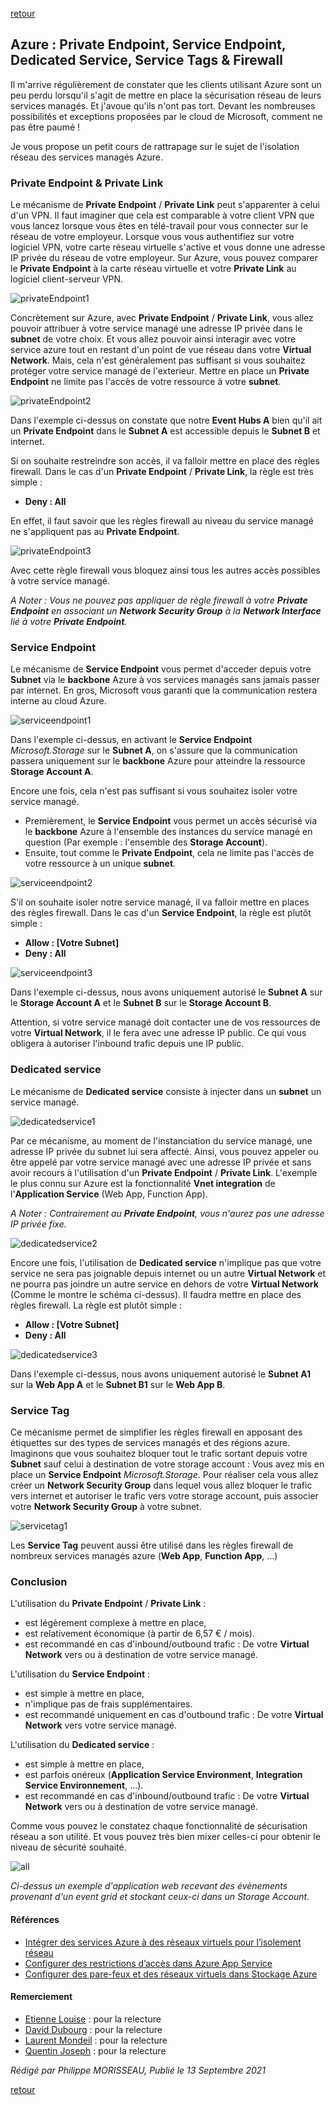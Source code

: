 [retour](../index.md)

## Azure : Private Endpoint, Service Endpoint, Dedicated Service, Service Tags & Firewall

Il m'arrive régulièrement de constater que les clients utilisant Azure sont un peu perdu lorsqu'il s'agit de mettre en place la sécurisation réseau de leurs services managés. Et j'avoue qu'ils n'ont pas tort. Devant les nombreuses possibilités et exceptions proposées par le cloud de Microsoft, comment ne pas être paumé !

Je vous propose un petit cours de rattrapage sur le sujet de l'isolation réseau des services managés Azure.

### Private Endpoint & Private Link

Le mécanisme de **Private Endpoint** / **Private Link** peut s'apparenter à celui d'un VPN.
Il faut imaginer que cela est comparable à votre client VPN que vous lancez lorsque vous êtes en télé-travail pour vous connecter sur le réseau de votre employeur. Lorsque vous vous authentifiez sur votre logiciel VPN, votre carte réseau virtuelle s'active et vous donne une adresse IP privée du réseau de votre employeur.
Sur Azure, vous pouvez comparer le **Private Endpoint** à la carte réseau virtuelle et votre **Private Link** au logiciel client-serveur VPN.

![privateEndpoint1](../img/azureClassroom.VnetEndpointFirewall1.svg)

Concrètement sur Azure, avec **Private Endpoint** / **Private Link**, vous allez pouvoir attribuer à votre service managé une adresse IP privée dans le **subnet** de votre choix. Et vous allez pouvoir ainsi interagir avec votre service azure tout en restant d'un point de vue réseau dans votre **Virtual Network**.
Mais, cela n'est généralement pas suffisant si vous souhaitez protéger votre service managé de l'exterieur. Mettre en place un **Private Endpoint** ne limite pas l'accès de votre ressource à votre **subnet**.

![privateEndpoint2](../img/azureClassroom.VnetEndpointFirewall2.svg)

Dans l'exemple ci-dessus on constate que notre **Event Hubs A** bien qu'il ait un **Private Endpoint** dans le **Subnet A** est accessible depuis le **Subnet B** et internet.

Si on souhaite restreindre son accès, il va falloir mettre en place des règles firewall. 
Dans le cas d'un **Private Endpoint** / **Private Link**, la règle est très simple : 
- **Deny : All**

En effet, il faut savoir que les règles firewall au niveau du service managé ne s'appliquent pas au **Private Endpoint**. 

![privateEndpoint3](../img/azureClassroom.VnetEndpointFirewall3.svg)

Avec cette règle firewall vous bloquez ainsi tous les autres accès possibles à votre service managé.


_A Noter : Vous ne pouvez pas appliquer de règle firewall à votre **Private Endpoint** en associant un **Network Security Group** à la **Network Interface** lié à votre **Private Endpoint**._

### Service Endpoint

Le mécanisme de **Service Endpoint** vous permet d'acceder depuis votre **Subnet** via le **backbone** Azure à vos services managés sans jamais passer par internet. En gros, Microsoft vous garanti que la communication restera interne au cloud Azure.

![serviceendpoint1](../img/azureClassroom.VnetEndpointFirewall4.svg)

Dans l'exemple ci-dessus, en activant le **Service Endpoint** *Microsoft.Storage* sur le **Subnet A**, on s'assure que la communication passera uniquement sur le **backbone** Azure pour atteindre la ressource **Storage Account A**.

Encore une fois, cela n'est pas suffisant si vous souhaitez isoler votre service managé.
- Premièrement, le **Service Endpoint** vous permet un accès sécurisé via le **backbone** Azure à l'ensemble des instances du service managé en question (Par exemple : l'ensemble des **Storage Account**). 
- Ensuite, tout comme le **Private Endpoint**, cela ne limite pas l'accès de votre ressource à un unique **subnet**. 

![serviceendpoint2](../img/azureClassroom.VnetEndpointFirewall5.svg)

S'il on souhaite isoler notre service managé, il va falloir mettre en places des règles firewall. 
Dans le cas d'un **Service Endpoint**, la règle est plutôt simple : 
- **Allow : [Votre Subnet]**
- **Deny : All**

![serviceendpoint3](../img/azureClassroom.VnetEndpointFirewall6.svg)

Dans l'exemple ci-dessus, nous avons uniquement autorisé le **Subnet A** sur le **Storage Account A** et le **Subnet B** sur le **Storage Account B**.

Attention, si votre service managé doit contacter une de vos ressources de votre **Virtual Network**, il le fera avec une adresse IP public. Ce qui vous obligera à autoriser l'inbound trafic depuis une IP public.

### Dedicated service

Le mécanisme de **Dedicated service** consiste à injecter dans un **subnet** un service managé.

![dedicatedservice1](../img/azureClassroom.VnetEndpointFirewall7.svg)

Par ce mécanisme, au moment de l'instanciation du service managé, une adresse IP privée du subnet lui sera affecté. Ainsi, vous pouvez appeler ou être appelé par votre service managé avec une adresse IP privée et sans avoir recours à l'utilisation d'un **Private Endpoint** / **Private Link**.
L'exemple le plus connu sur Azure est la fonctionnalité **Vnet integration** de l'**Application Service** (Web App, Function App).

_A Noter : Contrairement au **Private Endpoint**, vous n'aurez pas une adresse IP privée fixe._

![dedicatedservice2](../img/azureClassroom.VnetEndpointFirewall8.svg)

Encore une fois, l'utilisation de **Dedicated service** n'implique pas que votre service ne sera pas joignable depuis internet ou un autre **Virtual Network** et ne pourra pas joindre un autre service en dehors de votre **Virtual Network** (Comme le montre le schéma ci-dessus). Il faudra mettre en place des règles firewall.
La règle est plutôt simple : 
- **Allow : [Votre Subnet]**
- **Deny : All**

![dedicatedservice3](../img/azureClassroom.VnetEndpointFirewall9.svg)

Dans l'exemple ci-dessus, nous avons uniquement autorisé le **Subnet A1** sur la **Web App A** et le **Subnet B1** sur le **Web App B**.

### Service Tag

Ce mécanisme permet de simplifier les règles firewall en apposant des étiquettes sur des types de services managés et des régions azure.
Imaginons que vous souhaitez bloquer tout le trafic sortant depuis votre **Subnet** sauf celui à destination de votre storage account : Vous avez mis en place un **Service Endpoint** *Microsoft.Storage*.
Pour réaliser cela vous allez créer un **Network Security Group** dans lequel vous allez bloquer le trafic vers internet et autoriser le trafic vers votre storage account, puis associer votre **Network Security Group** à votre subnet.

![servicetag1](../img/azureClassroom.VnetEndpointFirewall10.svg)

Les **Service Tag** peuvent aussi être utilisé dans les règles firewall de nombreux services managés azure (**Web App**, **Function App**, ...)

### Conclusion

L'utilisation du **Private Endpoint** / **Private Link** :
- est légèrement complexe à mettre en place, 
- est relativement économique (à partir de 6,57 € / mois).
- est recommandé en cas d'inbound/outbound trafic : De votre **Virtual Network** vers ou à destination de votre service managé.

L'utilisation du **Service Endpoint** :
- est simple à mettre en place, 
- n'implique pas de frais supplémentaires.
- est recommandé uniquement en cas d'outbound trafic : De votre **Virtual Network** vers votre service managé.

L'utilisation du **Dedicated service** :
- est simple à mettre en place, 
- est parfois onéreux (**Application Service Environment**, **Integration Service Environnement**, ...). 
- est recommandé en cas d'inbound/outbound trafic : De votre **Virtual Network** vers ou à destination de votre service managé.

Comme vous pouvez le constatez chaque fonctionnalité de sécurisation réseau a son utilité. Et vous pouvez très bien mixer celles-ci pour obtenir le niveau de sécurité souhaité.

![all](../img/azureClassroom.VnetEndpointFirewall11.svg)

*Ci-dessus un exemple d'application web recevant des évènements provenant d'un event grid et stockant ceux-ci dans un Storage Account.*

#### Références

- [Intégrer des services Azure à des réseaux virtuels pour l’isolement réseau](https://docs.microsoft.com/fr-fr/azure/virtual-network/vnet-integration-for-azure-services)
- [Configurer des restrictions d’accès dans Azure App Service](https://docs.microsoft.com/fr-fr/azure/app-service/app-service-ip-restrictions)
- [Configurer des pare-feux et des réseaux virtuels dans Stockage Azure](https://docs.microsoft.com/fr-fr/azure/storage/common/storage-network-security?tabs=azure-portal)

#### Remerciement

- [Etienne Louise](https://www.linkedin.com/in/etienne-louise-78154063/) : pour la relecture
- [David Dubourg](https://www.linkedin.com/in/dubourg-david-7413779/) : pour la relecture
- [Laurent Mondeil](https://www.linkedin.com/in/laurent-mondeil-0a87a743/) : pour la relecture
- [Quentin Joseph](https://www.linkedin.com/in/quentin-joseph-a4962b87/) : pour la relecture

_Rédigé par Philippe MORISSEAU, Publié le 13 Septembre 2021_

[retour](../index.md)
